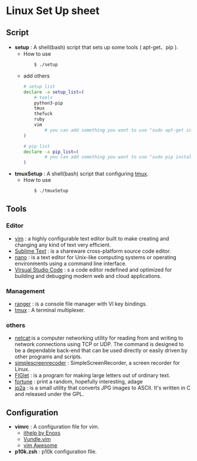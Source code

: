 # Linux Set Up sheet

## Script

* **setup** : A shell(bash) script that sets up some tools ( apt-get、pip ).
    * How to use
        ```sh
            $ ./setup
        ```
    * add others
        ```sh
        # setup list
        declare -a setup_list=(
            # tools
            python3-pip
            tmux
            thefuck
            ruby
            vim
                # you can add something you want to use "sudo apt-get install" to install here.
        )

        # pip list
        declare -a pip_list=(
                # you can add something you want to use "sudo pip install" to  install here. 
        )

        ```
* **tmuxSetup** : A shell(bash) script that configuring [tmux](https://github.com/tmux/tmux). 
    * How to use
        ```sh
            $ ./tmuxSetup
        ```
## Tools

### Editor
* [vim](https://www.vim.org/) : a highly configurable text editor built to make creating and changing any kind of text very efficient.
* [Sublime Text](https://www.sublimetext.com/) : is a shareware cross-platform source code editor.
* [nano](https://www.nano-editor.org/) :  is a text editor for Unix-like computing systems or operating environments using a command line interface.
* [Virsual Studio Code](https://code.visualstudio.com/) : s a code editor redefined and optimized for building and debugging modern web and cloud applications.

### Management
* [ranger](https://ranger.github.io/) : is a console file manager with VI key bindings.
* [tmux](https://github.com/tmux/tmux) : A terminal multiplexer.


### others
* [netcat]():is a computer networking utility for reading from and writing to network connections using TCP or UDP. The command is designed to be a dependable back-end that can be used directly or easily driven by other programs and scripts.
* [simplescreenrecoder](https://github.com/MaartenBaert/ssr) : SimpleScreenRecorder, a screen recorder for Linux.
* [FIGlet](http://www.figlet.org/) : is a program for making large letters out of ordinary text.
* [fortune]() : print a random, hopefully interesting, adage
* [jp2a](https://csl.name/jp2a/#:~:text=jp2a%20is%20a%20small%20utility,and%20released%20under%20the%20GPL.) :  is a small utility that converts JPG images to ASCII. It's written in C and released under the GPL.

## Configuration

* **vimrc** : A configuration file for vim.
    * [ithelp by Enoxs](https://ithelp.ithome.com.tw/articles/10258222)
    * [Vundle.vim](https://github.com/VundleVim/Vundle.vim)
    * [vim Awesome](https://vimawesome.com/)
* **p10k.zsh** : p10k configuration file.

